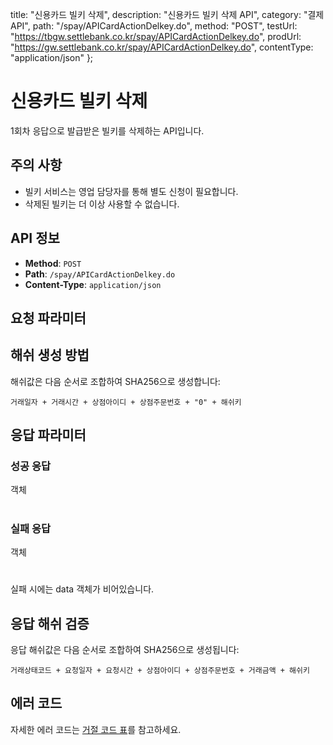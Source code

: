 
  title: "신용카드 빌키 삭제",
  description: "신용카드 빌키 삭제 API",
  category: "결제 API",
  path: "/spay/APICardActionDelkey.do",
  method: "POST",
  testUrl: "https://tbgw.settlebank.co.kr/spay/APICardActionDelkey.do",
  prodUrl: "https://gw.settlebank.co.kr/spay/APICardActionDelkey.do",
  contentType: "application/json"
};

# 신용카드 빌키 삭제

1회차 응답으로 발급받은 빌키를 삭제하는 API입니다.

## 주의 사항

* 빌키 서비스는 영업 담당자를 통해 별도 신청이 필요합니다.
* 삭제된 빌키는 더 이상 사용할 수 없습니다.

## API 정보

- **Method**: `POST`
- **Path**: `/spay/APICardActionDelkey.do`
- **Content-Type**: `application/json`

## 요청 파라미터































## 해쉬 생성 방법

해쉬값은 다음 순서로 조합하여 SHA256으로 생성합니다:

```
거래일자 + 거래시간 + 상점아이디 + 상점주문번호 + "0" + 해쉬키
```

## 응답 파라미터

### 성공 응답

 객체

























#





### 실패 응답

 객체







#

실패 시에는 data 객체가 비어있습니다.

## 응답 해쉬 검증

응답 해쉬값은 다음 순서로 조합하여 SHA256으로 생성됩니다:

```
거래상태코드 + 요청일자 + 요청시간 + 상점아이디 + 상점주문번호 + 거래금액 + 해쉬키
```

## 에러 코드

자세한 에러 코드는 [거절 코드 표](/docs/api/pg/credit-card/error-codes)를 참고하세요.
